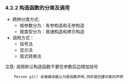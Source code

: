 ### 4.2.2 构造函数的分类及调用

* 两种分类方式:
    * 按参数分为：有参构造和无参构造
    * 按类型分为：普通构造和拷贝构造
* 调用方式：
    * 括号法
    * 显示法
    * 隐式转换法

注意: 调用默认构造函数不要在参数后边增加括号

```
    Person p1() 会被编译器认为是函数声明,而非是创建对象的声明
```